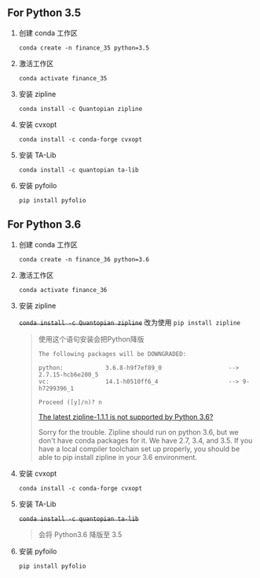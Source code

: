 ## For Python 3.5

1. 创建 conda 工作区

    `conda create -n finance_35 python=3.5`

2. 激活工作区

    `conda activate finance_35`

3. 安装 zipline

    `conda install -c Quantopian zipline`

4. 安装 cvxopt

    `conda install -c conda-forge cvxopt`

5. 安装 TA-Lib

    `conda install -c quantopian ta-lib`

6. 安装 pyfoilo

    `pip install pyfolio`

## For Python 3.6

1. 创建 conda 工作区

    `conda create -n finance_36 python=3.6`

2. 激活工作区

    `conda activate finance_36`

3. 安装 zipline

    ~~`conda install -c Quantopian zipline`~~ 改为使用 `pip install zipline`

    > 使用这个语句安装会把Python降版
    > ```Batchfile
    > The following packages will be DOWNGRADED:
    > 
    > python:            3.6.8-h9f7ef89_0                   --> 2.7.15-hcb6e200_5
    > vc:                14.1-h0510ff6_4                    --> 9-h7299396_1
    > 
    > Proceed ([y]/n)? n
    > ```
    > [The latest zipline-1.1.1 is not supported by Python 3.6?](https://github.com/quantopian/zipline/issues/1938)
    > 
    > Sorry for the trouble. Zipline should run on python 3.6, but we don't have conda packages for it. We have 2.7, 3.4, and 3.5. If you have a local compiler toolchain set up properly, you should be able to pip install zipline in your 3.6 environment.

4. 安装 cvxopt

    `conda install -c conda-forge cvxopt`

5. 安装 TA-Lib

    ~~`conda install -c quantopian ta-lib`~~

    > 会将 Python3.6 降版至 3.5

6. 安装 pyfoilo

    `pip install pyfolio`
